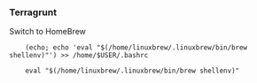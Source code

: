 

### Terragrunt 
Switch to HomeBrew
```
    (echo; echo 'eval "$(/home/linuxbrew/.linuxbrew/bin/brew shellenv)"') >> /home/$USER/.bashrc

    eval "$(/home/linuxbrew/.linuxbrew/bin/brew shellenv)"

```